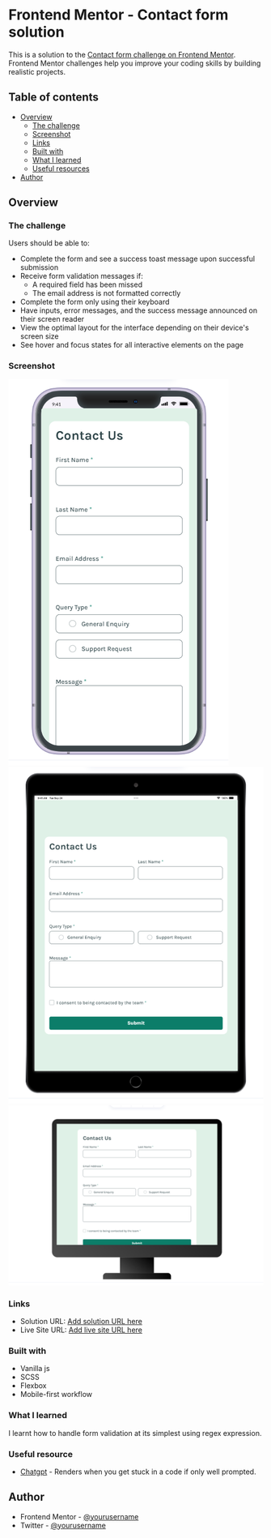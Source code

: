 # Frontend Mentor - Contact form solution

This is a solution to the [Contact form challenge on Frontend Mentor](https://www.frontendmentor.io/challenges/contact-form--G-hYlqKJj). Frontend Mentor challenges help you improve your coding skills by building realistic projects. 

## Table of contents

- [Overview](#overview)
  - [The challenge](#the-challenge)
  - [Screenshot](#screenshot)
  - [Links](#links)
  - [Built with](#built-with)
  - [What I learned](#what-i-learned)
  - [Useful resources](#useful-resources)
- [Author](#author)

## Overview

### The challenge

Users should be able to:

- Complete the form and see a success toast message upon successful submission
- Receive form validation messages if:
  - A required field has been missed
  - The email address is not formatted correctly
- Complete the form only using their keyboard
- Have inputs, error messages, and the success message announced on their screen reader
- View the optimal layout for the interface depending on their device's screen size
- See hover and focus states for all interactive elements on the page

### Screenshot

![ios 11](/screenshots/contact-form-ui-ios11.png)
![tablet](/screenshots/contact-form-ui-sc-iospad.png)
![desktop](/screenshots/contact-form-ui-desktop.png)

### Links
- Solution URL: [Add solution URL here](https://your-solution-url.com)
- Live Site URL: [Add live site URL here](https://your-live-site-url.com)

### Built with
- Vanilla js
- SCSS
- Flexbox
- Mobile-first workflow

### What I learned
I learnt how to handle form validation at its simplest using regex expression.

### Useful resource
- [Chatgpt](https://www.openAi.com) - Renders when you get stuck in a code if only well prompted.

## Author
- Frontend Mentor - [@yourusername](https://www.frontendmentor.io/profile/markorrente01)
- Twitter - [@yourusername](https://www.twitter.com/markorrente01)
